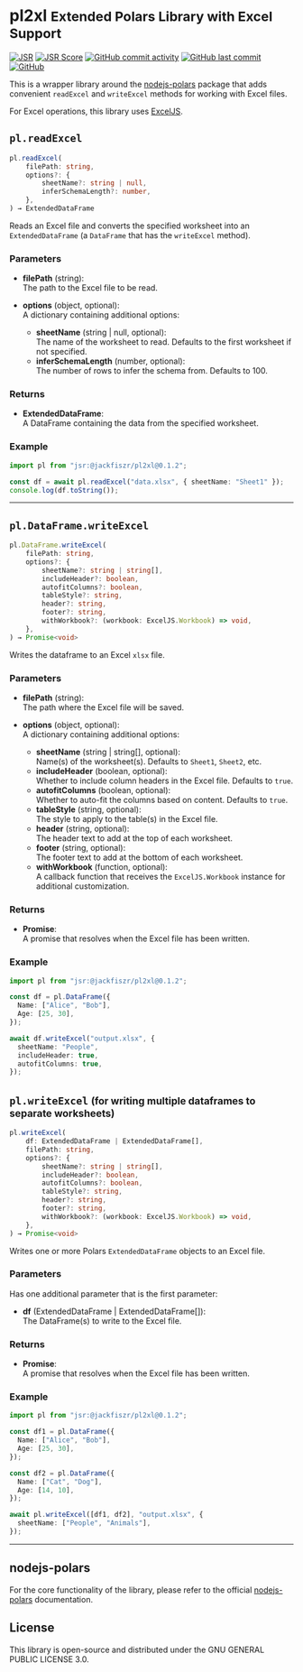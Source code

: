 # pl2xl <small>Extended Polars Library with Excel Support</small>

[![JSR](https://jsr.io/badges/@jackfiszr/pl2xl)](https://jsr.io/@jackfiszr/pl2xl)
[![JSR Score](https://jsr.io/badges/@jackfiszr/pl2xl/score)](https://jsr.io/@jackfiszr/pl2xl)
[![GitHub commit activity](https://img.shields.io/github/commit-activity/m/jackfiszr/pl2xl)](https://github.com/jackfiszr/pl2xl/pulse)
[![GitHub last commit](https://img.shields.io/github/last-commit/jackfiszr/pl2xl)](https://github.com/jackfiszr/pl2xl/commits/main)
[![GitHub](https://img.shields.io/github/license/jackfiszr/pl2xl)](https://github.com/jackfiszr/pl2xl/blob/main/LICENSE)

This is a wrapper library around the
[nodejs-polars](https://pola-rs.github.io/nodejs-polars/index.html) package that
adds convenient `readExcel` and `writeExcel` methods for working with Excel
files.

For Excel operations, this library uses
[ExcelJS](https://github.com/exceljs/exceljs).

## `pl.readExcel`

```typescript
pl.readExcel(
    filePath: string,
    options?: {
        sheetName?: string | null,
        inferSchemaLength?: number,
    },
) → ExtendedDataFrame
```

Reads an Excel file and converts the specified worksheet into an
`ExtendedDataFrame` (a `DataFrame` that has the `writeExcel` method).

### Parameters

- **filePath** (string):\
  The path to the Excel file to be read.

- **options** (object, optional):\
  A dictionary containing additional options:
  - **sheetName** (string | null, optional):\
    The name of the worksheet to read. Defaults to the first worksheet if not
    specified.
  - **inferSchemaLength** (number, optional):\
    The number of rows to infer the schema from. Defaults to 100.

### Returns

- **ExtendedDataFrame**:\
  A DataFrame containing the data from the specified worksheet.

### Example

```typescript
import pl from "jsr:@jackfiszr/pl2xl@0.1.2";

const df = await pl.readExcel("data.xlsx", { sheetName: "Sheet1" });
console.log(df.toString());
```

---

## `pl.DataFrame.writeExcel`

```typescript
pl.DataFrame.writeExcel(
    filePath: string,
    options?: {
        sheetName?: string | string[],
        includeHeader?: boolean,
        autofitColumns?: boolean,
        tableStyle?: string,
        header?: string,
        footer?: string,
        withWorkbook?: (workbook: ExcelJS.Workbook) => void,
    },
) → Promise<void>
```

Writes the dataframe to an Excel `xlsx` file.

### Parameters

- **filePath** (string):\
  The path where the Excel file will be saved.

- **options** (object, optional):\
  A dictionary containing additional options:
  - **sheetName** (string | string[], optional):\
    Name(s) of the worksheet(s). Defaults to `Sheet1`, `Sheet2`, etc.
  - **includeHeader** (boolean, optional):\
    Whether to include column headers in the Excel file. Defaults to `true`.
  - **autofitColumns** (boolean, optional):\
    Whether to auto-fit the columns based on content. Defaults to `true`.
  - **tableStyle** (string, optional):\
    The style to apply to the table(s) in the Excel file.
  - **header** (string, optional):\
    The header text to add at the top of each worksheet.
  - **footer** (string, optional):\
    The footer text to add at the bottom of each worksheet.
  - **withWorkbook** (function, optional):\
    A callback function that receives the `ExcelJS.Workbook` instance for
    additional customization.

### Returns

- **Promise<void>**:\
  A promise that resolves when the Excel file has been written.

### Example

```typescript
import pl from "jsr:@jackfiszr/pl2xl@0.1.2";

const df = pl.DataFrame({
  Name: ["Alice", "Bob"],
  Age: [25, 30],
});

await df.writeExcel("output.xlsx", {
  sheetName: "People",
  includeHeader: true,
  autofitColumns: true,
});
```

## `pl.writeExcel` <small>(for writing multiple dataframes to separate worksheets)</small>

```typescript
pl.writeExcel(
    df: ExtendedDataFrame | ExtendedDataFrame[],
    filePath: string,
    options?: {
        sheetName?: string | string[],
        includeHeader?: boolean,
        autofitColumns?: boolean,
        tableStyle?: string,
        header?: string,
        footer?: string,
        withWorkbook?: (workbook: ExcelJS.Workbook) => void,
    },
) → Promise<void>
```

Writes one or more Polars `ExtendedDataFrame` objects to an Excel file.

### Parameters

Has one additional parameter that is the first parameter:

- **df** (ExtendedDataFrame | ExtendedDataFrame[]):\
  The DataFrame(s) to write to the Excel file.

### Returns

- **Promise<void>**:\
  A promise that resolves when the Excel file has been written.

### Example

```typescript
import pl from "jsr:@jackfiszr/pl2xl@0.1.2";

const df1 = pl.DataFrame({
  Name: ["Alice", "Bob"],
  Age: [25, 30],
});

const df2 = pl.DataFrame({
  Name: ["Cat", "Dog"],
  Age: [14, 10],
});

await pl.writeExcel([df1, df2], "output.xlsx", {
  sheetName: ["People", "Animals"],
});
```

---

## nodejs-polars

For the core functionality of the library, please refer to the official
[nodejs-polars](https://pola-rs.github.io/nodejs-polars/index.html)
documentation.

## License

This library is open-source and distributed under the GNU GENERAL PUBLIC LICENSE
3.0.
